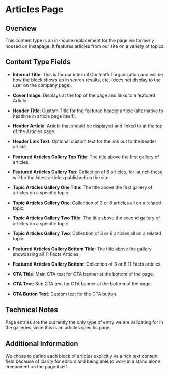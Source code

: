 # Articles Page

## Overview

This content type is an in-house replacement for the page we formerly housed on Instapage. It features articles from our site on a variety of topics.

## Content Type Fields

-   **Internal Title**: This is for our internal Contentful organization and will be how the block shows up in search results, etc. (does _not_ display to the user on the company page).

-   **Cover Image**: Displays at the top of the page and links to a featured Article.

-   **Header Title**: Custom Title for the featured header article (alternative to headline in article page itself).

-   **Header Article**: Article that should be displayed and linked to at the top of the Articles page.

-   **Header Link Text**: Optional custom text for the link out to the header article.

-   **Featured Articles Gallery Top Title**: The title above the first gallery of articles.

-   **Featured Articles Gallery Top**: Collection of 6 articles, for launch these will be the latest articles published on the site.

-   **Topic Articles Gallery One Title**: The title above the first gallery of articles on a specific topic.

-   **Topic Articles Gallery One**: Collection of 3 or 6 articles all on a related topic.

-   **Topic Articles Gallery Two Title**: The title above the second gallery of articles on a specific topic.

-   **Topic Articles Gallery Two**: Collection of 3 or 6 articles all on a related topic.

-   **Featured Articles Gallery Bottom Title**: The title above the gallery showcasing all 11 Facts Articles.

-   **Featured Articles Gallery Bottom**: Collection of 3 or 6 11 Facts articles.

-   **CTA Title**: Main CTA text for CTA banner at the bottom of the page.

-   **CTA Text**: Sub CTA text for CTA banner at the bottom of the page.

-   **CTA Button Text**: Custom text for the CTA button.

## Technical Notes

Page entries are the currently the only type of entry we are validating for in the galleries since this is an articles specific page.

## Additional Information

We chose to define each block of articles explicitly vs a rich text content field because of clarity for editors and being able to work in a stand alone component on the page itself.
